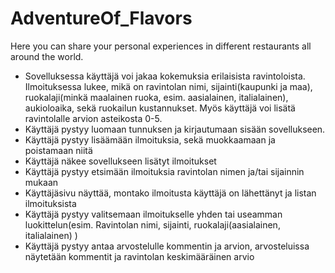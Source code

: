 # AdventureOf_Flavors
Here you can share your personal experiences in different restaurants all around the world.
- Sovelluksessa käyttäjä voi jakaa kokemuksia erilaisista ravintoloista. Ilmoituksessa lukee, mikä on ravintolan nimi, sijainti(kaupunki ja maa), ruokalaji(minkä maalainen ruoka,    esim. aasialainen, italialainen), aukioloaika, sekä ruokailun kustannukset. Myös käyttäjä voi lisätä ravintolalle arvion asteikosta 0-5. 
- Käyttäjä pystyy luomaan tunnuksen ja kirjautumaan sisään sovellukseen. 
- Käyttäjä pystyy lisäämään ilmoituksia, sekä muokkaamaan ja poistamaan niitä
- Käyttäjä näkee sovellukseen lisätyt ilmoitukset
- Käyttäjä pystyy etsimään ilmoituksia ravintolan nimen ja/tai sijainnin mukaan
- Käyttäjäsivu näyttää, montako ilmoitusta käyttäjä on lähettänyt ja listan ilmoituksista
- Käyttäjä pystyy valitsemaan ilmoitukselle yhden tai useamman luokittelun(esim. Ravintolan nimi, sijainti, ruokalaji(aasialainen, italialainen) )
- Käyttäjä pystyy antaa arvostelulle kommentin ja arvion, arvosteluissa näytetään kommentit ja ravintolan keskimääräinen arvio
